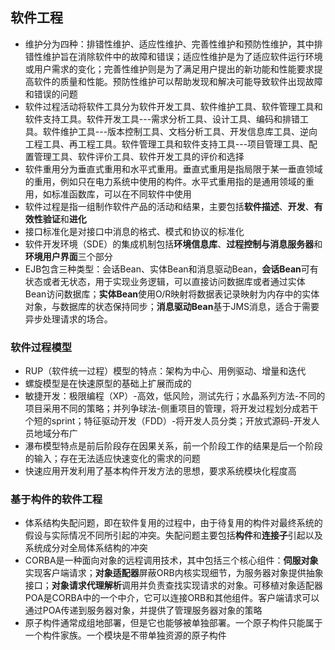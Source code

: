 ## 软件工程

- 维护分为四种：排错性维护、适应性维护、完善性维护和预防性维护，其中排错性维护旨在消除软件中的故障和错误；适应性维护是为了适应软件运行环境或用户需求的变化；完善性维护则是为了满足用户提出的新功能和性能要求提高软件的质量和性能。预防性维护可以帮助发现和解决可能导致软件出现故障和错误的问题
- 软件过程活动将软件工具分为软件开发工具、软件维护工具、软件管理工具和软件支持工具。软件开发工具---需求分析工具、设计工具、编码和排错工具。软件维护工具---版本控制工具、文档分析工具、开发信息库工具、逆向工程工具、再工程工具。软件管理工具和软件支持工具---项目管理工具、配置管理工具、软件评价工具、软件开发工具的评价和选择
- 软件重用分为垂直式重用和水平式重用。垂直式重用是指局限于某一垂直领域的重用，例如只在电力系统中使用的构件。水平式重用指的是通用领域的重用，如标准函数库，可以在不同软件中使用
- 软件过程是指一组制作软件产品的活动和结果，主要包括**软件描述**、**开发**、**有效性验证**和**进化**
- 接口标准化是对接口中消息的格式、模式和协议的标准化
- 软件开发环境（SDE）的集成机制包括**环境信息库**、**过程控制与消息服务器**和**环境用户界面**三个部分
- EJB包含三种类型：会话Bean、实体Bean和消息驱动Bean，**会话Bean**可有状态或者无状态，用于实现业务逻辑，可以直接访问数据库或者通过实体Bean访问数据库；**实体Bean**使用O/R映射将数据表记录映射为内存中的实体对象，与数据库的状态保持同步；**消息驱动Bean**基于JMS消息，适合于需要异步处理请求的场合。

### 软件过程模型

- RUP（软件统一过程）模型的特点：架构为中心、用例驱动、增量和迭代
- 螺旋模型是在快速原型的基础上扩展而成的
- 敏捷开发：极限编程（XP）-高效，低风险，测试先行；水晶系列方法-不同的项目采用不同的策略；并列争球法-侧重项目的管理，将开发过程划分成若干个短的sprint；特征驱动开发（FDD）-将开发人员分类；开放式源码-开发人员地域分布广
- 瀑布模型特点是前后阶段存在因果关系，前一个阶段工作的结果是后一个阶段的输入；存在无法适应快速变化的需求的问题
- 快速应用开发利用了基本构件开发方法的思想，要求系统模块化程度高

### 基于构件的软件工程

- 体系结构失配问题，即在软件复用的过程中，由于待复用的构件对最终系统的假设与实际情况不同所引起的冲突。失配问题主要包括**构件**和**连接子**引起以及系统成分对全局体系结构的冲突 
- CORBA是一种面向对象的远程调用技术，其中包括三个核心组件：**伺服对象**实现客户端请求；**对象适配器**屏蔽ORB内核实现细节，为服务器对象提供抽象接口；**对象请求代理解析**调用并负责查找实现请求的对象。可移植对象适配器POA是CORBA中的一个中介，它可以连接ORB和其他组件。客户端请求可以通过POA传递到服务器对象，并提供了管理服务器对象的策略
- 原子构件通常成组地部署，但是它也能够被单独部署。一个原子构件只能属于一个构件家族。一个模块是不带单独资源的原子构件





